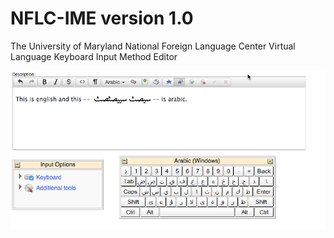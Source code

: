 # NFLC-IME version 1.0
The University of Maryland National Foreign Language Center
Virtual Language Keyboard Input Method Editor

![Mou icon](docs/resources/images/arabicscreenshot.png)